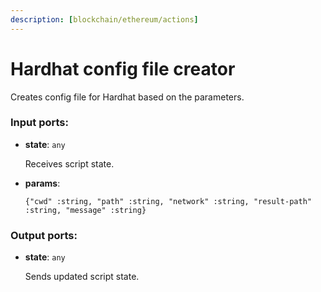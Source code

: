 ```yaml
---
description: [blockchain/ethereum/actions]
---
```


# Hardhat config file creator

Creates config file for Hardhat based on the parameters.

### Input ports:

* __state__: `any`

    Receives script state.


* __params__: 
    ```
    {"cwd" :string, "path" :string, "network" :string, "result-path" :string, "message" :string}
    ```

### Output ports:

* __state__: `any`

    Sends updated script state.

